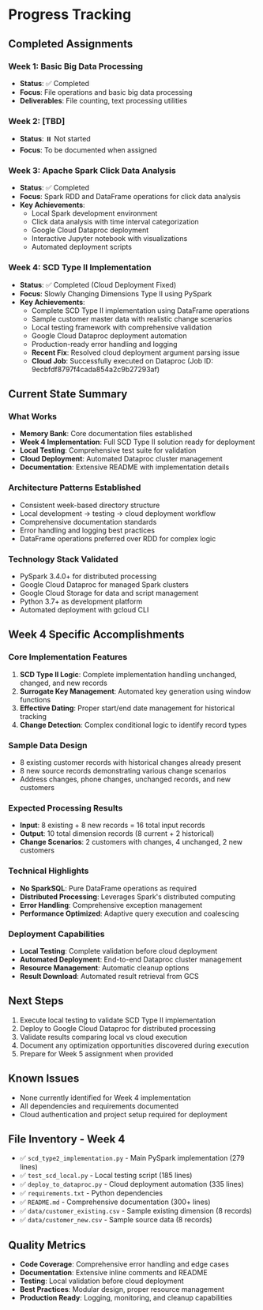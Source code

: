 # Progress Tracking

## Completed Assignments

### Week 1: Basic Big Data Processing
- **Status**: ✅ Completed
- **Focus**: File operations and basic big data processing
- **Deliverables**: File counting, text processing utilities

### Week 2: [TBD]
- **Status**: ⏸️ Not started
- **Focus**: To be documented when assigned

### Week 3: Apache Spark Click Data Analysis  
- **Status**: ✅ Completed
- **Focus**: Spark RDD and DataFrame operations for click data analysis
- **Key Achievements**:
  - Local Spark development environment
  - Click data analysis with time interval categorization
  - Google Cloud Dataproc deployment
  - Interactive Jupyter notebook with visualizations
  - Automated deployment scripts

### Week 4: SCD Type II Implementation
- **Status**: ✅ Completed (Cloud Deployment Fixed)
- **Focus**: Slowly Changing Dimensions Type II using PySpark
- **Key Achievements**:
  - Complete SCD Type II implementation using DataFrame operations
  - Sample customer master data with realistic change scenarios
  - Local testing framework with comprehensive validation
  - Google Cloud Dataproc deployment automation
  - Production-ready error handling and logging
  - **Recent Fix**: Resolved cloud deployment argument parsing issue
  - **Cloud Job**: Successfully executed on Dataproc (Job ID: 9ecbfdf8797f4cada854a2c9b27293af)

## Current State Summary

### What Works
- **Memory Bank**: Core documentation files established
- **Week 4 Implementation**: Full SCD Type II solution ready for deployment
- **Local Testing**: Comprehensive test suite for validation
- **Cloud Deployment**: Automated Dataproc cluster management
- **Documentation**: Extensive README with implementation details

### Architecture Patterns Established
- Consistent week-based directory structure
- Local development → testing → cloud deployment workflow
- Comprehensive documentation standards
- Error handling and logging best practices
- DataFrame operations preferred over RDD for complex logic

### Technology Stack Validated
- PySpark 3.4.0+ for distributed processing
- Google Cloud Dataproc for managed Spark clusters
- Google Cloud Storage for data and script management
- Python 3.7+ as development platform
- Automated deployment with gcloud CLI

## Week 4 Specific Accomplishments

### Core Implementation Features
1. **SCD Type II Logic**: Complete implementation handling unchanged, changed, and new records
2. **Surrogate Key Management**: Automated key generation using window functions
3. **Effective Dating**: Proper start/end date management for historical tracking
4. **Change Detection**: Complex conditional logic to identify record types

### Sample Data Design
- 8 existing customer records with historical changes already present
- 8 new source records demonstrating various change scenarios
- Address changes, phone changes, unchanged records, and new customers

### Expected Processing Results
- **Input**: 8 existing + 8 new records = 16 total input records
- **Output**: 10 total dimension records (8 current + 2 historical)
- **Change Scenarios**: 2 customers with changes, 4 unchanged, 2 new customers

### Technical Highlights
- **No SparkSQL**: Pure DataFrame operations as required
- **Distributed Processing**: Leverages Spark's distributed computing
- **Error Handling**: Comprehensive exception management
- **Performance Optimized**: Adaptive query execution and coalescing

### Deployment Capabilities
- **Local Testing**: Complete validation before cloud deployment
- **Automated Deployment**: End-to-end Dataproc cluster management
- **Resource Management**: Automatic cleanup options
- **Result Download**: Automated result retrieval from GCS

## Next Steps
1. Execute local testing to validate SCD Type II implementation
2. Deploy to Google Cloud Dataproc for distributed processing
3. Validate results comparing local vs cloud execution
4. Document any optimization opportunities discovered during execution
5. Prepare for Week 5 assignment when provided

## Known Issues
- None currently identified for Week 4 implementation
- All dependencies and requirements documented
- Cloud authentication and project setup required for deployment

## File Inventory - Week 4
- ✅ `scd_type2_implementation.py` - Main PySpark implementation (279 lines)
- ✅ `test_scd_local.py` - Local testing script (185 lines)
- ✅ `deploy_to_dataproc.py` - Cloud deployment automation (335 lines)
- ✅ `requirements.txt` - Python dependencies
- ✅ `README.md` - Comprehensive documentation (300+ lines)
- ✅ `data/customer_existing.csv` - Sample existing dimension (8 records)
- ✅ `data/customer_new.csv` - Sample source data (8 records)

## Quality Metrics
- **Code Coverage**: Comprehensive error handling and edge cases
- **Documentation**: Extensive inline comments and README
- **Testing**: Local validation before cloud deployment
- **Best Practices**: Modular design, proper resource management
- **Production Ready**: Logging, monitoring, and cleanup capabilities 